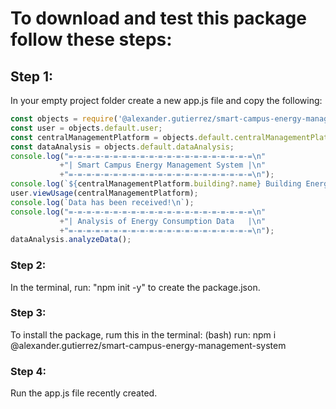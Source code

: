 # To download and test this package follow these steps:
## Step 1:
In your empty project folder create a new app.js file and copy the following:

```javascript
const objects = require('@alexander.gutierrez/smart-campus-energy-management-system');
const user = objects.default.user;
const centralManagementPlatform = objects.default.centralManagementPlatform;
const dataAnalysis = objects.default.dataAnalysis;
console.log("=-=-=-=-=-=-=-=-=-=-=-=-=-=-=-=-=-=-=-=-=\n"
           +"| Smart Campus Energy Management System |\n"
           +"=-=-=-=-=-=-=-=-=-=-=-=-=-=-=-=-=-=-=-=-=\n");
console.log(`${centralManagementPlatform.building?.name} Building Energy Usage\n`);
user.viewUsage(centralManagementPlatform);
console.log(`Data has been received!\n`);
console.log("=-=-=-=-=-=-=-=-=-=-=-=-=-=-=-=-=-=-=-=-=\n"
           +"| Analysis of Energy Consumption Data   |\n"
           +"=-=-=-=-=-=-=-=-=-=-=-=-=-=-=-=-=-=-=-=-=\n");
dataAnalysis.analyzeData();
```

### Step 2:
In the terminal, run: "npm init -y" to create the package.json.

### Step 3:
To install the package, rum this in the terminal:
(bash) run: npm i @alexander.gutierrez/smart-campus-energy-management-system

### Step 4:
Run the app.js file recently created. 